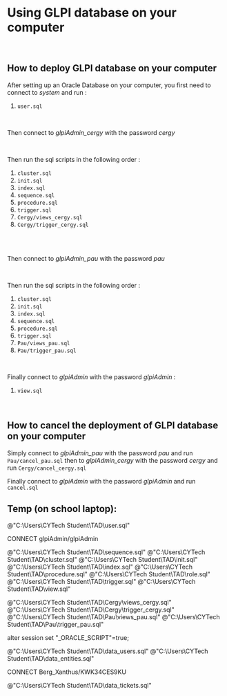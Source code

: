 # Using GLPI database on your computer

<br>

## How to deploy GLPI database on your computer

After setting up an Oracle Database on your computer, you first need to connect to _system_ and run :

1) `user.sql`

<br>

Then connect to _glpiAdmin_cergy_ with the password _cergy_

<br>

Then run the sql scripts in the following order :

1) `cluster.sql`
2) `init.sql`
3) `index.sql`
4) `sequence.sql`
5) `procedure.sql`
6) `trigger.sql`
7) `Cergy/views_cergy.sql`
8) `Cergy/trigger_cergy.sql`

<br>

<br>

Then connect to _glpiAdmin_pau_ with the password _pau_

<br>

Then run the sql scripts in the following order :

1) `cluster.sql`
2) `init.sql`
3) `index.sql`
4) `sequence.sql`
5) `procedure.sql`
6) `trigger.sql`
7) `Pau/views_pau.sql`
8) `Pau/trigger_pau.sql`

<br>

Finally connect to _glpiAdmin_ with the password _glpiAdmin_ :

1) `view.sql`

<br>

## How to cancel the deployment of GLPI database on your computer

Simply connect to _glpiAdmin_pau_ with the password _pau_ and run `Pau/cancel_pau.sql` then to _glpiAdmin_cergy_ with the password _cergy_ and run `Cergy/cancel_cergy.sql`

Finally connect to _glpiAdmin_ with the password _glpiAdmin_ and run `cancel.sql`

## Temp (on school laptop):

@"C:\Users\CYTech Student\TAD\user.sql"

CONNECT glpiAdmin/glpiAdmin

@"C:\Users\CYTech Student\TAD\sequence.sql"
@"C:\Users\CYTech Student\TAD\cluster.sql"
@"C:\Users\CYTech Student\TAD\init.sql"
@"C:\Users\CYTech Student\TAD\index.sql"
@"C:\Users\CYTech Student\TAD\procedure.sql"
@"C:\Users\CYTech Student\TAD\role.sql"
@"C:\Users\CYTech Student\TAD\trigger.sql"
@"C:\Users\CYTech Student\TAD\view.sql"

@"C:\Users\CYTech Student\TAD\Cergy\views_cergy.sql"
@"C:\Users\CYTech Student\TAD\Cergy\trigger_cergy.sql"
@"C:\Users\CYTech Student\TAD\Pau\views_pau.sql"
@"C:\Users\CYTech Student\TAD\Pau\trigger_pau.sql"

alter session set "_ORACLE_SCRIPT"=true;

@"C:\Users\CYTech Student\TAD\data_users.sql"
@"C:\Users\CYTech Student\TAD\data_entities.sql"

CONNECT Berg_Xanthus/KWK34CES9KU

@"C:\Users\CYTech Student\TAD\data_tickets.sql"